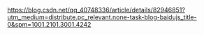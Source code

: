 <!--
 * @Author: your name
 * @Date: 2021-03-02 14:07:32
 * @LastEditTime: 2021-03-22 19:49:26
 * @LastEditors: Please set LastEditors
 * @Description: In User Settings Edit
 * @FilePath: /three.js-lessions/教程/docs/使用THREE.JS制作一款3D飞机游戏.md
 * 
-->
https://blog.csdn.net/qq_40748336/article/details/82946851?utm_medium=distribute.pc_relevant.none-task-blog-baidujs_title-0&spm=1001.2101.3001.4242